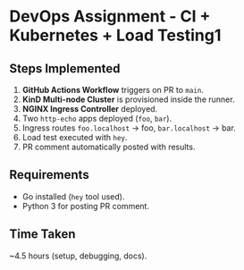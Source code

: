 # DevOps Assignment - CI + Kubernetes + Load Testing1

## Steps Implemented
1. **GitHub Actions Workflow** triggers on PR to `main`.
2. **KinD Multi-node Cluster** is provisioned inside the runner.
3. **NGINX Ingress Controller** deployed.
4. Two `http-echo` apps deployed (`foo`, `bar`).
5. Ingress routes `foo.localhost` → foo, `bar.localhost` → bar.
6. Load test executed with `hey`.
7. PR comment automatically posted with results.

## Requirements
- Go installed (`hey` tool used).
- Python 3 for posting PR comment.

## Time Taken
~4.5 hours (setup, debugging, docs).
